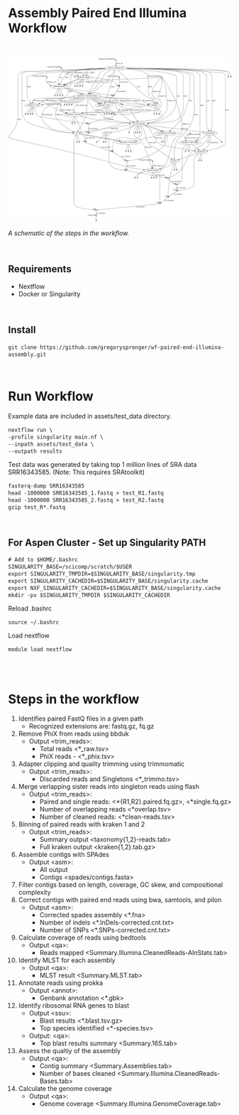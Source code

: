 # Assembly Paired End Illumina Workflow

<br>

![workflow](images/workflow_v1.0.0.png)

*A schematic of the steps in the workflow.*

<br>

## Requirements
* Nextflow
* Docker or Singularity

<br>

## Install
```
git clone https://github.com/gregorysprenger/wf-paired-end-illumina-assembly.git
```

<br>

# Run Workflow
Example data are included in assets/test_data directory.

```
nextflow run \
-profile singularity main.nf \
--inpath assets/test_data \
--outpath results
```

Test data was generated by taking top 1 million lines of SRA data SRR16343585. (Note: This requires SRAtoolkit)
```
fasterq-dump SRR16343585
head -1000000 SRR16343585_1.fastq > test_R1.fastq
head -1000000 SRR16343585_2.fastq > test_R2.fastq
gzip test_R*.fastq
```

<br>

## For Aspen Cluster - Set up Singularity PATH
```
# Add to $HOME/.bashrc
SINGULARITY_BASE=/scicomp/scratch/$USER
export SINGULARITY_TMPDIR=$SINGULARITY_BASE/singularity.tmp
export SINGULARITY_CACHEDIR=$SINGULARITY_BASE/singularity.cache
export NXF_SINGULARITY_CACHEDIR=$SINGULARITY_BASE/singularity.cache
mkdir -pv $SINGULARITY_TMPDIR $SINGULARITY_CACHEDIR
```
Reload .bashrc
```
source ~/.bashrc
```

Load nextflow
```
module load nextflow
```

<br>
<br>

# Steps in the workflow
1. Identifies paired FastQ files in a given path
    -   Recognized extensions are: fastq.gz, fq.gz
2. Remove PhiX from reads using bbduk
    -   Output \<trim_reads>: 
        - Total reads <\*_raw.tsv>
        - PhiX reads - <\*_phix.tsv>
3. Adapter clipping and quality trimming using trimmomatic
    -   Output \<trim_reads>: 
        - Discarded reads and Singletons <\*_trimmo.tsv>
4. Merge verlapping sister reads into singleton reads using flash
    -   Output \<trim_reads>: 
        - Paired and single reads: <\*{R1,R2}.paired.fq.gz>, <\*single.fq.gz>
        - Number of overlapping reads <\*overlap.tsv>
        - Number of cleaned reads: <\*clean-reads.tsv>
5. Binning of paired reads with kraken 1 and 2
    - Output \<trim_reads>: 
        - Summary output <taxonomy{1,2}-reads.tab>
        - Full kraken output <kraken{1,2}.tab.gz>
6. Assemble contigs with SPAdes
    - Output \<asm>: 
        - All output <spades/>
        - Contigs <spades/contigs.fasta>
7. Filter contigs based on length, coverage, GC skew, and compositional complexity
8. Correct contigs with paired end reads using bwa, samtools, and pilon
    - Output \<asm>: 
        - Corrected spades assembly <\*.fna>
        - Number of indels <\*.InDels-corrected.cnt.txt>
        - Number of SNPs <\*.SNPs-corrected.cnt.txt>
9. Calculate coverage of reads using bedtools
    - Output \<qa>: 
        - Reads mapped <Summary.Illumina.CleanedReads-AlnStats.tab>
10. Identify MLST for each assembly
    - Output \<qa>: 
        - MLST result <Summary.MLST.tab>
11. Annotate reads using prokka
    - Output \<annot>: 
        - Genbank annotation <\*.gbk>
12. Identify ribosomal RNA genes to blast
    - Output \<ssu>:
        - Blast results <\*.blast.tsv.gz>
        - Top species identified <*-species.tsv>
    - Output: \<qa>: 
        - Top blast results summary <Summary.16S.tab>
13. Assess the qualtiy of the assembly
    - Output \<qa>:
        - Contig summary <Summary.Assemblies.tab>
        - Number of bases cleaned <Summary.Illumina.CleanedReads-Bases.tab>
14. Calculate the genome coverage
    - Output \<qa>:
        - Genome coverage <Summary.Illumina.GenomeCoverage.tab>

<br>